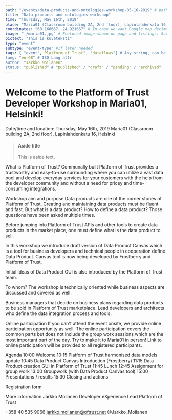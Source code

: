 ```yaml
---
path: "/events/data-products-and-ontologies-workshop-05-16-2019" # path to event-page
title: "Data products and ontologies workshop"
time: "Thursday, May 16th, 2019"
place: "Maria01 (Classroom building 2A, 2nd floor), Lapinlahdenkatu 16, Helsinki"
coordinates: "60.166667, 24.921667" # In case we want Google map decimal degrees.
image: "./maria01.jpg" # Featured image shown on page and listings. Save in same folder. Don't use svg.
pictext: "This is kuvateksti"
type: "event" 
subtype: "event-type" #If later needed
tags: [ "event", Platform of Trust", "dataflows"] # Any string, can be used in search / "related content"
lang: "en-GB" # ISO Lang attr
author: "Jarkko Moilanen"
status: "published" # "published" / "draft" / "pending" / "archived"
---
```

# Welcome to the Platform of Trust Developer Workshop in Maria01, Helsinki!

Date/time and location:
Thursday, May 16th, 2019
Maria01 (Classroom building 2A, 2nd floor), Lapinlahdenkatu 16, Helsinki

> #### Aside title
> This is aside text.

What is Platform of Trust?
Communally built Platform of Trust provides a trustworthy and easy-to-use surrounding where you can utilize a vast data pool and develop everyday services for your customers with the help from the developer community and without a need for pricey and time-consuming integrations.

Workshop aim and purpose
Data products are one of the corner stones of Platform of Trust. Creating and maintaining data products must be fluent and fast. But what is a data product? How to define a data product? Those questions have been asked multiple times.

Before jumping into Platform of Trust APIs and other tools to create data products in the market place, one must define what is the data product to sell.

In this workshop we introduce draft version of Data Product Canvas which is a tool for business developers and technical people in cooperation define Data Product. Canvas tool is now being developed by Frostberry and Platform of Trust.

Initial ideas of Data Product GUI is also introduced by the Platform of Trust team.

To whom?
The workshop is technically oriented while business aspects are discussed and covered as well.

Business managers that decide on business plans regarding data products to be sold in Platform of Trust marketplace.
Lead developers and architects who define the data integration process and tools.

Online participation
If you can't attend the event onsite, we provide online participation opportunity as well. The online participation covers the common parts but does not include the group work sessions which are the most important part of the day. Try to make it to Maria01 in person! Link to online participation will be provided to all registered participants.

Agenda
10:00 Welcome
10:15 Platform of Trust harmonised data models update
10:45 Data Product Canvas Introduction (Frostberry)
11:15 Data Product creation GUI in Platform of Trust
11:45 Lunch
12:45 Assignment for group work
13:00 Groupwork (with Data Product Canvas tool)
15:00 Presentations / results
15:30 Closing and actions

Registration form

More information
Jarkko Moilanen
Developer eXperience Lead
Platform of Trust

+358 40 535 9066
jarkko.moilanen@oftrust.net
@Jarkko_Moilanen
